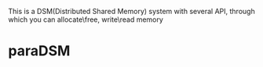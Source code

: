 This is a DSM(Distributed Shared Memory) system with several API, through which you can allocate\free, write\read memory
# paraDSM

